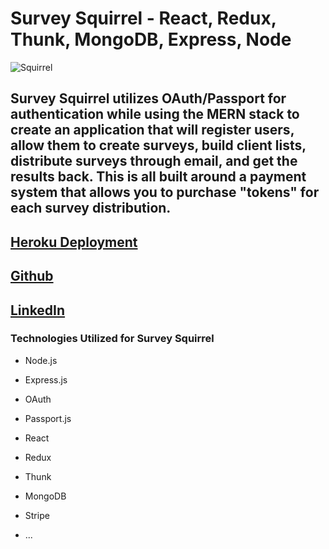 # Survey Squirrel - React, Redux, Thunk, MongoDB, Express, Node


![Squirrel](http://www.squirrelcensus.com/wp-content/uploads/squirrel-on-hand-300x245.gif)

## Survey Squirrel utilizes OAuth/Passport for authentication while using the MERN stack to create an application that will register users, allow them to create surveys, build client lists, distribute surveys through email, and get the results back. This is all built around a payment system that allows you to purchase "tokens" for each survey distribution.

## <a href="https://enigmatic-peak-96284.herokuapp.com/" name="Heroku">Heroku Deployment</a>

## <a href="https://github.com/Saf3ty1nnumb3rs/surveySquirrel" name="hub">Github</a>

## <a href="https://www.linkedin.com/in/joshsample/" nameLinkedIn>LinkedIn</a>




### Technologies Utilized for Survey Squirrel

* Node.js

* Express.js

* OAuth

* Passport.js

* React

* Redux

* Thunk

* MongoDB

* Stripe

* ...
